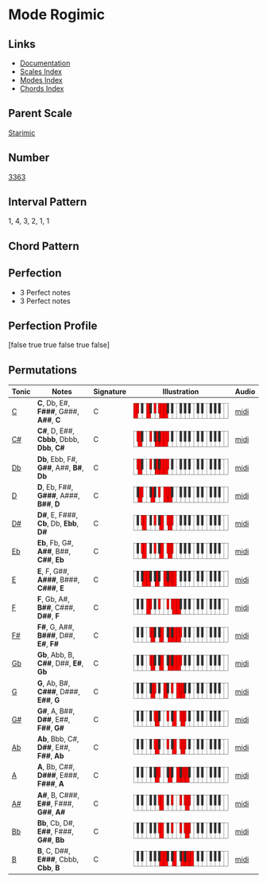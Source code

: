 # Mode Rogimic

## Links

- [Documentation](README.md)
- [Scales Index](Scales.md)
- [Modes Index](Modes.md)
- [Chords Index](Chords.md)

## Parent Scale

[Starimic](ScaleStarimic.md)

## Number

[3363](https://ianring.com/musictheory/scales/3363)

## Interval Pattern

1, 4, 3, 2, 1, 1

## Chord Pattern



## Perfection

- 3 Perfect notes
- 3 Perfect notes

## Perfection Profile

[false true true false true false]

## Permutations

| Tonic | Notes | Signature | Illustration | Audio |
|-------|-------|-----------|--------------|-------|
| [C](ModeCNaturalRogimic.md) | **C**, Db, E#, **F###**, G###, **A##**, **C** | C | ![CNaturalRogimic](ModeCNaturalRogimic.png) | [midi](https://github.com/edipermadi/music/blob/main/docs/ModeCNaturalRogimic.mid?raw=true) |
| [C#](ModeCSharpRogimic.md) | **C#**, D, E##, **Cbbb**, Dbbb, **Dbb**, **C#** | C | ![CSharpRogimic](ModeCSharpRogimic.png) | [midi](https://github.com/edipermadi/music/blob/main/docs/ModeCSharpRogimic.mid?raw=true) |
| [Db](ModeDFlatRogimic.md) | **Db**, Ebb, F#, **G##**, A##, **B#**, **Db** | C | ![DFlatRogimic](ModeDFlatRogimic.png) | [midi](https://github.com/edipermadi/music/blob/main/docs/ModeDFlatRogimic.mid?raw=true) |
| [D](ModeDNaturalRogimic.md) | **D**, Eb, F##, **G###**, A###, **B##**, **D** | C | ![DNaturalRogimic](ModeDNaturalRogimic.png) | [midi](https://github.com/edipermadi/music/blob/main/docs/ModeDNaturalRogimic.mid?raw=true) |
| [D#](ModeDSharpRogimic.md) | **D#**, E, F###, **Cb**, Db, **Ebb**, **D#** | C | ![DSharpRogimic](ModeDSharpRogimic.png) | [midi](https://github.com/edipermadi/music/blob/main/docs/ModeDSharpRogimic.mid?raw=true) |
| [Eb](ModeEFlatRogimic.md) | **Eb**, Fb, G#, **A##**, B##, **C##**, **Eb** | C | ![EFlatRogimic](ModeEFlatRogimic.png) | [midi](https://github.com/edipermadi/music/blob/main/docs/ModeEFlatRogimic.mid?raw=true) |
| [E](ModeENaturalRogimic.md) | **E**, F, G##, **A###**, B###, **C###**, **E** | C | ![ENaturalRogimic](ModeENaturalRogimic.png) | [midi](https://github.com/edipermadi/music/blob/main/docs/ModeENaturalRogimic.mid?raw=true) |
| [F](ModeFNaturalRogimic.md) | **F**, Gb, A#, **B##**, C###, **D##**, **F** | C | ![FNaturalRogimic](ModeFNaturalRogimic.png) | [midi](https://github.com/edipermadi/music/blob/main/docs/ModeFNaturalRogimic.mid?raw=true) |
| [F#](ModeFSharpRogimic.md) | **F#**, G, A##, **B###**, D##, **E#**, **F#** | C | ![FSharpRogimic](ModeFSharpRogimic.png) | [midi](https://github.com/edipermadi/music/blob/main/docs/ModeFSharpRogimic.mid?raw=true) |
| [Gb](ModeGFlatRogimic.md) | **Gb**, Abb, B, **C##**, D##, **E#**, **Gb** | C | ![GFlatRogimic](ModeGFlatRogimic.png) | [midi](https://github.com/edipermadi/music/blob/main/docs/ModeGFlatRogimic.mid?raw=true) |
| [G](ModeGNaturalRogimic.md) | **G**, Ab, B#, **C###**, D###, **E##**, **G** | C | ![GNaturalRogimic](ModeGNaturalRogimic.png) | [midi](https://github.com/edipermadi/music/blob/main/docs/ModeGNaturalRogimic.mid?raw=true) |
| [G#](ModeGSharpRogimic.md) | **G#**, A, B##, **D##**, E##, **F##**, **G#** | C | ![GSharpRogimic](ModeGSharpRogimic.png) | [midi](https://github.com/edipermadi/music/blob/main/docs/ModeGSharpRogimic.mid?raw=true) |
| [Ab](ModeAFlatRogimic.md) | **Ab**, Bbb, C#, **D##**, E##, **F##**, **Ab** | C | ![AFlatRogimic](ModeAFlatRogimic.png) | [midi](https://github.com/edipermadi/music/blob/main/docs/ModeAFlatRogimic.mid?raw=true) |
| [A](ModeANaturalRogimic.md) | **A**, Bb, C##, **D###**, E###, **F###**, **A** | C | ![ANaturalRogimic](ModeANaturalRogimic.png) | [midi](https://github.com/edipermadi/music/blob/main/docs/ModeANaturalRogimic.mid?raw=true) |
| [A#](ModeASharpRogimic.md) | **A#**, B, C###, **E##**, F###, **G##**, **A#** | C | ![ASharpRogimic](ModeASharpRogimic.png) | [midi](https://github.com/edipermadi/music/blob/main/docs/ModeASharpRogimic.mid?raw=true) |
| [Bb](ModeBFlatRogimic.md) | **Bb**, Cb, D#, **E##**, F###, **G##**, **Bb** | C | ![BFlatRogimic](ModeBFlatRogimic.png) | [midi](https://github.com/edipermadi/music/blob/main/docs/ModeBFlatRogimic.mid?raw=true) |
| [B](ModeBNaturalRogimic.md) | **B**, C, D##, **E###**, Cbbb, **Cbb**, **B** | C | ![BNaturalRogimic](ModeBNaturalRogimic.png) | [midi](https://github.com/edipermadi/music/blob/main/docs/ModeBNaturalRogimic.mid?raw=true) |
